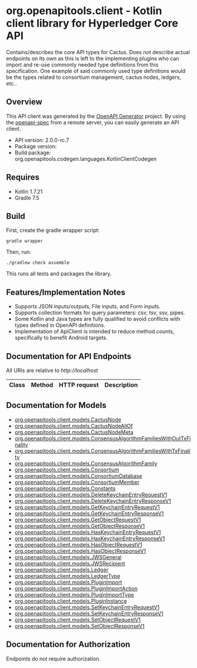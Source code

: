 # org.openapitools.client - Kotlin client library for Hyperledger Core API

Contains/describes the core API types for Cactus. Does not describe actual endpoints on its own as this is left to the implementing plugins who can import and re-use commonly needed type definitions from this specification. One example of said commonly used type definitions would be the types related to consortium management, cactus nodes, ledgers, etc..

## Overview
This API client was generated by the [OpenAPI Generator](https://openapi-generator.tech) project.  By using the [openapi-spec](https://github.com/OAI/OpenAPI-Specification) from a remote server, you can easily generate an API client.

- API version: 2.0.0-rc.7
- Package version: 
- Build package: org.openapitools.codegen.languages.KotlinClientCodegen

## Requires

* Kotlin 1.7.21
* Gradle 7.5

## Build

First, create the gradle wrapper script:

```
gradle wrapper
```

Then, run:

```
./gradlew check assemble
```

This runs all tests and packages the library.

## Features/Implementation Notes

* Supports JSON inputs/outputs, File inputs, and Form inputs.
* Supports collection formats for query parameters: csv, tsv, ssv, pipes.
* Some Kotlin and Java types are fully qualified to avoid conflicts with types defined in OpenAPI definitions.
* Implementation of ApiClient is intended to reduce method counts, specifically to benefit Android targets.

<a id="documentation-for-api-endpoints"></a>
## Documentation for API Endpoints

All URIs are relative to *http://localhost*

Class | Method | HTTP request | Description
------------ | ------------- | ------------- | -------------


<a id="documentation-for-models"></a>
## Documentation for Models

 - [org.openapitools.client.models.CactusNode](docs/CactusNode.md)
 - [org.openapitools.client.models.CactusNodeAllOf](docs/CactusNodeAllOf.md)
 - [org.openapitools.client.models.CactusNodeMeta](docs/CactusNodeMeta.md)
 - [org.openapitools.client.models.ConsensusAlgorithmFamiliesWithOutTxFinality](docs/ConsensusAlgorithmFamiliesWithOutTxFinality.md)
 - [org.openapitools.client.models.ConsensusAlgorithmFamiliesWithTxFinality](docs/ConsensusAlgorithmFamiliesWithTxFinality.md)
 - [org.openapitools.client.models.ConsensusAlgorithmFamily](docs/ConsensusAlgorithmFamily.md)
 - [org.openapitools.client.models.Consortium](docs/Consortium.md)
 - [org.openapitools.client.models.ConsortiumDatabase](docs/ConsortiumDatabase.md)
 - [org.openapitools.client.models.ConsortiumMember](docs/ConsortiumMember.md)
 - [org.openapitools.client.models.Constants](docs/Constants.md)
 - [org.openapitools.client.models.DeleteKeychainEntryRequestV1](docs/DeleteKeychainEntryRequestV1.md)
 - [org.openapitools.client.models.DeleteKeychainEntryResponseV1](docs/DeleteKeychainEntryResponseV1.md)
 - [org.openapitools.client.models.GetKeychainEntryRequestV1](docs/GetKeychainEntryRequestV1.md)
 - [org.openapitools.client.models.GetKeychainEntryResponseV1](docs/GetKeychainEntryResponseV1.md)
 - [org.openapitools.client.models.GetObjectRequestV1](docs/GetObjectRequestV1.md)
 - [org.openapitools.client.models.GetObjectResponseV1](docs/GetObjectResponseV1.md)
 - [org.openapitools.client.models.HasKeychainEntryRequestV1](docs/HasKeychainEntryRequestV1.md)
 - [org.openapitools.client.models.HasKeychainEntryResponseV1](docs/HasKeychainEntryResponseV1.md)
 - [org.openapitools.client.models.HasObjectRequestV1](docs/HasObjectRequestV1.md)
 - [org.openapitools.client.models.HasObjectResponseV1](docs/HasObjectResponseV1.md)
 - [org.openapitools.client.models.JWSGeneral](docs/JWSGeneral.md)
 - [org.openapitools.client.models.JWSRecipient](docs/JWSRecipient.md)
 - [org.openapitools.client.models.Ledger](docs/Ledger.md)
 - [org.openapitools.client.models.LedgerType](docs/LedgerType.md)
 - [org.openapitools.client.models.PluginImport](docs/PluginImport.md)
 - [org.openapitools.client.models.PluginImportAction](docs/PluginImportAction.md)
 - [org.openapitools.client.models.PluginImportType](docs/PluginImportType.md)
 - [org.openapitools.client.models.PluginInstance](docs/PluginInstance.md)
 - [org.openapitools.client.models.SetKeychainEntryRequestV1](docs/SetKeychainEntryRequestV1.md)
 - [org.openapitools.client.models.SetKeychainEntryResponseV1](docs/SetKeychainEntryResponseV1.md)
 - [org.openapitools.client.models.SetObjectRequestV1](docs/SetObjectRequestV1.md)
 - [org.openapitools.client.models.SetObjectResponseV1](docs/SetObjectResponseV1.md)


<a id="documentation-for-authorization"></a>
## Documentation for Authorization

Endpoints do not require authorization.

